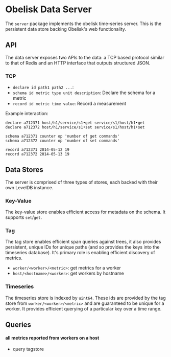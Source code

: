 # Obelisk Data Server

The `server` package implements the obelisk time-series server. This is the persistent data store backing Obelisk's web functionality.

## API
The data server exposes two APIs to the data: a TCP based protocol similar to that of Redis and an HTTP interface that outputs structured JSON.

### TCP

* `declare id path1 path2 ...`: 
* `schema id metric type unit description`: Declare the schema for a metric
* `record id metric time value`: Record a measurement

Example interaction:

    declare a712371 host/h1/service/s1•get service/s1/host/h1•get
    declare a712372 host/h1/service/s1•set service/s1/host/h1•set
    
    schema a712371 counter op 'number of get commands'
    schema a712372 counter op 'number of set commands'

    record a712371 2014-05-12 19
    record a712372 2014-05-13 19

## Data Stores
The server is comprised of three types of stores, each backed with their own LevelDB instance. 

### Key-Value
The key-value store enables efficient access for metadata on the schema. It supports `set`/`get`.

### Tag
The tag store enables efficient span queries against trees, it also provides persistent, unique IDs for unique paths (and so provides the keys into the timeseries database). It's primary role is enabling efficient discovery of metrics.

* `worker/<worker>/<metric>`: get metrics for a worker
* `host/<hostname>/<worker>`: get workers by hostname

### Timeseries
The timeseries store is indexed by `uint64`. These ids are provided by the tag store from `worker/<worker>/<metric>` and are guaranteed to be unique for a worker. It provides efficient querying of a particular key over a time range.


## Queries
#### all metrics reported from workers on a host
* query tagstore 